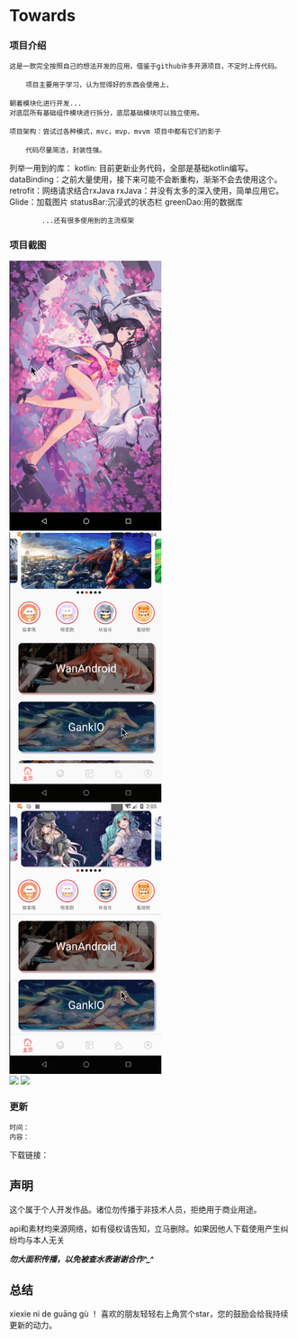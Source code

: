 # Towards

### 项目介绍
    这是一款完全按照自己的想法开发的应用，借鉴于github许多开源项目，不定时上传代码。
        
        项目主要用于学习，认为觉得好的东西会使用上，
    
    朝着模块化进行开发... 
    对底层所有基础组件模块进行拆分，底层基础模块可以独立使用。
    
    项目架构：尝试过各种模式，mvc，mvp，mvvm 项目中都有它们的影子
    
        代码尽量简洁，封装性强。
   
   列举一用到的库：
        kotlin: 目前更新业务代码，全部是基础kotlin编写。
        dataBinding：之前大量使用，接下来可能不会断重构，渐渐不会去使用这个。
        retrofit：网络请求结合rxJava
        rxJava：并没有太多的深入使用，简单应用它。
        Glide：加载图片
        statusBar:沉浸式的状态栏
        greenDao:用的数据库
        
            ...还有很多使用到的主流框架
        
### 项目截图
![](gif/auto2.gif)
![](gif/auto3.gif)    
![](gif/auto4.gif)  
![](gif/auto5.gif)
![](gif/auto6.gif)


### 更新
    时间：
    内容：


下载链接：
![]()


声明
--

这个属于个人开发作品。诸位勿传播于非技术人员，拒绝用于商业用途。

api和素材均来源网络，如有侵权请告知，立马删除。如果因他人下载使用产生纠纷均与本人无关

***勿大面积传播，以免被查水表谢谢合作^_^***

总结
-
xiexie ni de guāng gù ！ 喜欢的朋友轻轻右上角赏个star，您的鼓励会给我持续更新的动力。








